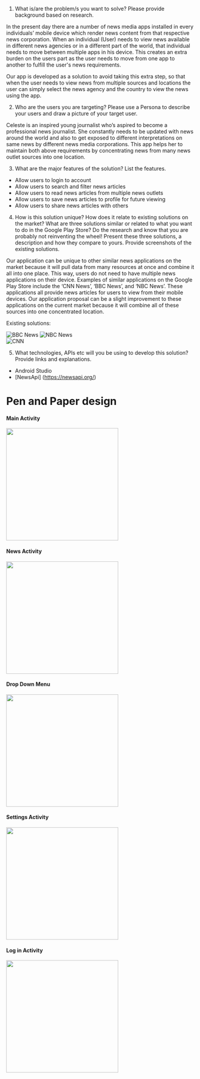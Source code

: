 1. What is/are the problem/s you want to solve? Please provide background based on research.

<p>In the present day there are a number of news media apps installed in every individuals’ mobile device which render news content from that respective news corporation. When an individual (User) needs to view news available in different news agencies or in a different part of the world, that individual needs to move between multiple apps in his device. This creates an extra burden on the users part as the user needs to move from one app to another to fulfill the user's news requirements.</p>
<p>Our app is developed as a solution to avoid taking this extra step, so that when the user needs to view news from multiple sources and locations the user can simply select the news agency and the country to view the news using the app.</p> 
 
2. Who are the users you are targeting? Please use a Persona to describe your users and draw a picture of your target user.

<p>Celeste is an inspired young journalist who’s aspired to become a professional news journalist. She constantly needs to be updated with news around the world and also to get exposed to different interpretations on same news by different news media corporations. This app helps her to maintain both above requirements by concentrating news from many news outlet sources into one location.</p>

3. What are the major features of the solution? List the features.
- Allow users to login to account
- Allow users to search and filter news articles 
- Allow users to read news articles from multiple news outlets
- Allow users to save news articles to profile for future viewing
- Allow users to share news articles with others

4. How is this solution unique? How does it relate to existing solutions on the market? What are three solutions similar or related to what you want to do in the Google Play Store? Do the research and know that you are probably not reinventing the wheel! Present these three solutions, a description and how they compare to yours. Provide screenshots of the existing solutions.

<p>Our application can be unique to other similar news applications on the market because it will pull data from many resources at once and combine it all into one place. This way, users do not need to have multiple news applications on their device. Examples of similar applications on the Google Play Store include the ‘CNN News’, ‘BBC News’, and ‘NBC News’. These applications all provide news articles for users to view from their mobile devices. Our application proposal can be a slight improvement to these applications on the current market because it will combine all of these sources into one concentrated location.</p>

Existing solutions:
  
![BBC News](https://i.gyazo.com/731a77bfad3ee10018364194781ad172.png)
![NBC News](https://i.gyazo.com/0596d36ac1e04af6bc914e42faf863e2.png)  
![CNN](https://i.gyazo.com/b1e9c2a25f07160f03557f47b9a99247.png)  
   

5. What technologies, APIs etc will you be using to develop this solution? Provide links and explanations.

- Android Studio
- [NewsApi] (https://newsapi.org/)

<h1>Pen and Paper design </h1>

<h4>Main Activity</h4>
<img src="https://webpage.pace.edu/ad44798n/MobileProjectGUI/1.1-Main%20Activity.png" width="300px" />
<h4>News Activity</h4>
<img src="https://webpage.pace.edu/ad44798n/MobileProjectGUI/2.1-Activity%202.png" width="300px" />
<h4>Drop Down Menu</h4>
<img src="https://webpage.pace.edu/ad44798n/MobileProjectGUI/3.1-Drop%20down%20menu.png" width="300px" />
<h4>Settings Activity</h4>
<img src="https://webpage.pace.edu/ad44798n/MobileProjectGUI/4.1-Settings%20Activity.png" width="300px" />
<h4>Log in Activity</h4>
<img src="https://webpage.pace.edu/ad44798n/MobileProjectGUI/5.1-Login%20Activity.png" width="300px" />


